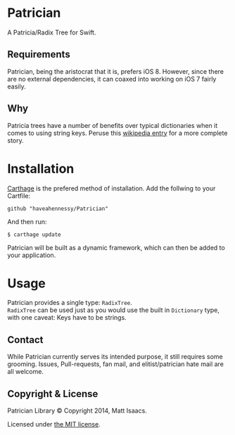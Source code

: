 # Patrician

A Patricia/Radix Tree for Swift.

## Requirements

Patrician, being the aristocrat that it is, prefers iOS 8. However, since there are no external dependencies, it can coaxed into working on iOS 7 fairly easily.

## Why
Patricia trees have a number of benefits over typical dictionaries when it comes to using string keys. Peruse this [wikipedia entry](http://en.wikipedia.org/wiki/Radix_tree) for a more complete story.

# Installation

[Carthage](https://github.com/Carthage/Carthage) is the prefered method of installation.
Add the follwing to your Cartfile:
```
github "haveahennessy/Patrician"
```

And then run:
```
$ carthage update
```

Patrician will be built as a dynamic framework, which can then be added to your application.

# Usage
Patrician provides a single type: ```RadixTree```.  
```RadixTree``` can be used just as you would use the built in ```Dictionary``` type, with one caveat: Keys have to be strings.

## Contact

While Patrician currently serves its intended purpose, it still requires some grooming. Issues, Pull-requests, fan mail, and elitist/patrician hate mail are all welcome.

## Copyright & License

Patrician Library © Copyright 2014, Matt Isaacs.

Licensed under [the MIT license](LICENSE).
